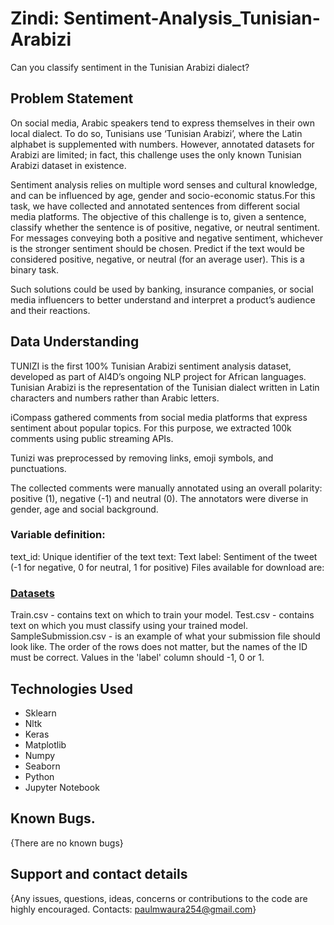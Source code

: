 # Zindi: Sentiment-Analysis_Tunisian-Arabizi
Can you classify sentiment in the Tunisian Arabizi dialect?

## Problem Statement
On social media, Arabic speakers tend to express themselves in their own local dialect. To do so, Tunisians use ‘Tunisian Arabizi’, where the Latin alphabet is supplemented with numbers. However, annotated datasets for Arabizi are limited; in fact, this challenge uses the only known Tunisian Arabizi dataset in existence.

Sentiment analysis relies on multiple word senses and cultural knowledge, and can be influenced by age, gender and socio-economic status.For this task, we have collected and annotated sentences from different social media platforms. The objective of this challenge is to, given a sentence, classify whether the sentence is of positive, negative, or neutral sentiment. For messages conveying both a positive and negative sentiment, whichever is the stronger sentiment should be chosen. Predict if the text would be considered positive, negative, or neutral (for an average user). This is a binary task.

Such solutions could be used by banking, insurance companies, or social media influencers to better understand and interpret a product’s audience and their reactions.

## Data Understanding
TUNIZI is the first 100% Tunisian Arabizi sentiment analysis dataset, developed as part of AI4D’s ongoing NLP project for African languages. Tunisian Arabizi is the representation of the Tunisian dialect written in Latin characters and numbers rather than Arabic letters.

iCompass gathered comments from social media platforms that express sentiment about popular topics. For this purpose, we extracted 100k comments using public streaming APIs.

Tunizi was preprocessed by removing links, emoji symbols, and punctuations.

The collected comments were manually annotated using an overall polarity: positive (1), negative (-1) and neutral (0). The annotators were diverse in gender, age and social background.

### Variable definition:

text_id: Unique identifier of the text
text: Text
label: Sentiment of the tweet (-1 for negative, 0 for neutral, 1 for positive)
Files available for download are:

### <a href="https://zindi.africa/competitions/ai4d-icompass-social-media-sentiment-analysis-for-tunisian-arabizi/data">Datasets</a>

Train.csv - contains text on which to train your model.
Test.csv - contains text on which you must classify using your trained model.
SampleSubmission.csv - is an example of what your submission file should look like. The order of the rows does not matter, but the names of the ID must be correct. Values in the 'label' column should -1, 0 or 1.


## Technologies Used
* Sklearn
* Nltk
* Keras
* Matplotlib
* Numpy
* Seaborn
* Python
* Jupyter Notebook

## Known Bugs.
{There are no known bugs}

## Support and contact details
{Any issues, questions, ideas, concerns or contributions to the code are highly encouraged. Contacts: paulmwaura254@gmail.com}
